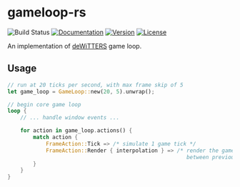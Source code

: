 # gameloop-rs

![Build Status](https://github.com/DomWilliams0/gameloop-rs/workflows/Rust/badge.svg)
[![Documentation](https://docs.rs/gameloop-rs/badge.svg)](https://docs.rs/gameloop)
[![Version](https://img.shields.io/crates/v/gameloop)](https://crates.io/crates/gameloop)
[![License](https://img.shields.io/crates/l/gameloop)](https://github.com/DomWilliams0/gameloop-rs/blob/master/LICENSE)


An implementation of [deWiTTERS](https://dewitters.com/dewitters-gameloop/) game loop.

## Usage

```rust
// run at 20 ticks per second, with max frame skip of 5
let game_loop = GameLoop::new(20, 5).unwrap();

// begin core game loop
loop {
    // ... handle window events ...

    for action in game_loop.actions() {
        match action {
            FrameAction::Tick => /* simulate 1 game tick */
            FrameAction::Render { interpolation } => /* render the game state interpolated
                                                        between previous and next tick */
        }
    }
}
```
